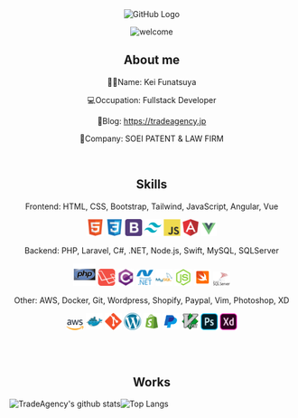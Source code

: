 <div align="center">
<img src="https://user-images.githubusercontent.com/45201545/99141222-83983780-268c-11eb-90eb-ba70d213d088.gif" alt="GitHub Logo" width="150" height="150" />

![welcome](https://user-images.githubusercontent.com/45201545/99147983-7436df80-26c8-11eb-9c63-3a2c981ce93f.gif)

<h2>About me</h2>

🦸‍♂️Name: Kei Funatsuya

💻Occupation: Fullstack Developer

📖Blog: https://tradeagency.jp

🏢Company: SOEI PATENT & LAW FIRM 

<br>
<h2>Skills</h2>

Frontend: HTML, CSS, Bootstrap, Tailwind, JavaScript, Angular, Vue

<img src = './images/html.svg' width='30'/> <img src = './images/css.svg' width='30'/> <img src = './images/bootstrap.svg' width='30'/> <img src = './images/tailwind.svg' width='30'/> <img src = './images/js.svg' width='30'/> <img src = './images/angular.svg' width='28'/> <img src = './images/vue.svg' width='28'/>

Backend: PHP, Laravel, C#, .NET, Node.js, Swift, MySQL, SQLServer

<img src = './images/php.svg' width='40'/> <img src = './images/laravel.svg' width='30'/> <img src = './images/csharp.svg' width='30'/> <img src = './images/microsoft-dotnet.svg' width='30'/> <img src = './images/mysql.svg' width='30'/> <img src = './images/node-js.svg' width='30'/> <img src = './images/swift.svg' width='30'/> <img src = './images/sql-server.svg' width='30'/>

Other: AWS, Docker, Git, Wordpress, Shopify, Paypal, Vim, Photoshop, XD

<img src = './images/aws.svg' width='30'/> <img src = './images/docker.svg' width='30'/> <img src = './images/git.svg' width='30'/> <img src = './images/wordpress.svg' width='30'/> <img src = './images/shopify.svg' width='30'/> <img src = './images/paypal.svg' width='30'/> <img src = './images/vim.svg' width='30'/> <img src = './images/adobe-photoshop.svg' width='30'/> <img src = './images/adobe-adobe-xd.svg' width='30'/>

<br>
<br>
<h2>Works</h2>


<a href="https://github.com/funatsuya/github-readme-stats">
<img align="left" src="https://github-readme-stats-khaki-seven-34.vercel.app/api?username=funatsuya&count_private=true&theme=slateorange&bg_color=30,c9d6ff,e2e2e2&show_icons=true" alt="TradeAgency's github stats"></a>

<a href="https://github.com/funatsuya/github-readme-stats">
<img align="left" src="https://github-readme-stats.vercel.app/api/top-langs/?username=funatsuya&theme=slateorange&bg_color=30,c9d6ff,e2e2e2&count_private=true" alt="Top Langs">
</a>

</div>
